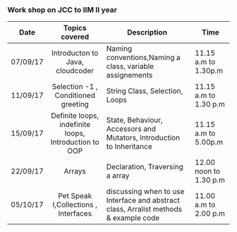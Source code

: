 

### Work shop on JCC to IIM II year

| Date    | Topics covered        | Description |Time
| ----------  |:---------------:| ----------- | ------|
| 07/09/17 | Introducton to Java, cloudcoder|Naming conventions,Naming a class, variable assignements|11.15 a.m to 1.30p.m|
| 11/09/17 | Selection -1 , Conditioned greeting|String Class, Selection, Loops|11.15 a.m to 1.30 p.m|
| 15/09/17 | Definite loops, indefinite loops, Introduction to OOP| State, Behaviour, Accessors and Mutators, Introduction to Inheritance|11.15 a.m to 5.00p.m|
| 22/09/17 | Arrays | Declaration, Traversing a array | 12.00 noon to 1.30 p.m|
| 05/10/17 | Pet Speak I,Collections , Interfaces | discussing when to use Interface and abstract class, Arralist methods & example code|11.00 a.m to 2.00 p.m|

